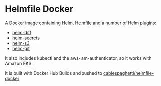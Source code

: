 # Helmfile Docker

A Docker image containing [Helm](https://github.com/helm/helm), [Helmfile](https://github.com/roboll/helmfile) and a number of Helm plugins:

  - [helm-diff](https://github.com/databus23/helm-diff)
  - [helm-secrets](https://github.com/jkroepke/helm-secrets)
  - [helm-s3](https://github.com/hypnoglow/helm-s3)
  - [helm-git](https://github.com/aslafy-z/helm-git)

It also includes kubectl and the aws-iam-authenticator, so it works with Amazon EKS.

It is built with Docker Hub Builds and pushed to [cablespaghetti/helmfile-docker](https://hub.docker.com/r/cablespaghetti/helmfile-docker)
